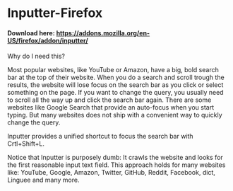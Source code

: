 # Inputter-Firefox

#### Download here: https://addons.mozilla.org/en-US/firefox/addon/inputter/

Why do I need this?

Most popular websites, like YouTube or Amazon, have a big, bold search bar at the top of their website. When you do a search and scroll trough the results, the website will lose focus on the search bar as you click or select something on the page.
If you want to change the query, you usually need to scroll all the way up and click the search bar again. There are some websites like Google Search that provide an auto-focus when you start typing. But many websites does not ship with a convenient way to quickly change the query.

Inputter provides a unified shortcut to focus the search bar with Crtl+Shift+L.

Notice that Inputter is purposely dumb:
It crawls the website and looks for the first reasonable input text field. This approach holds for many websites like: YouTube, Google, Amazon, Twitter, GitHub, Reddit, Facebook, dict, Linguee and many more.
